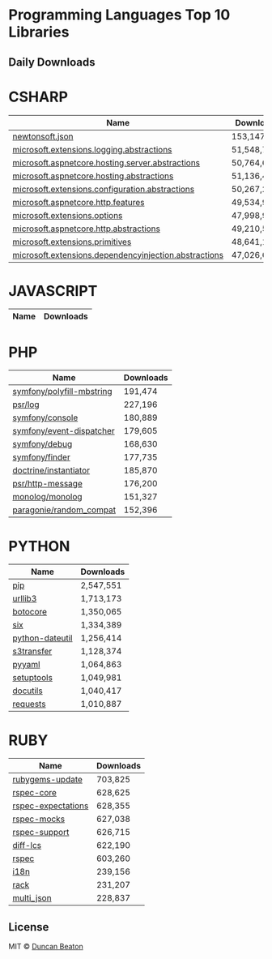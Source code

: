 # Programming Languages Top 10 Libraries

## Daily Downloads

# CSHARP

|	Name	|	Downloads	|
| ------------- | ------------- |
|	[newtonsoft.json](https://www.nuget.org/packages/newtonsoft.json/)	|	153,147,372	|
|	[microsoft.extensions.logging.abstractions](https://www.nuget.org/packages/microsoft.extensions.logging.abstractions/)	|	51,548,727	|
|	[microsoft.aspnetcore.hosting.server.abstractions](https://www.nuget.org/packages/microsoft.aspnetcore.hosting.server.abstractions/)	|	50,764,635	|
|	[microsoft.aspnetcore.hosting.abstractions](https://www.nuget.org/packages/microsoft.aspnetcore.hosting.abstractions/)	|	51,136,419	|
|	[microsoft.extensions.configuration.abstractions](https://www.nuget.org/packages/microsoft.extensions.configuration.abstractions/)	|	50,267,233	|
|	[microsoft.aspnetcore.http.features](https://www.nuget.org/packages/microsoft.aspnetcore.http.features/)	|	49,534,973	|
|	[microsoft.extensions.options](https://www.nuget.org/packages/microsoft.extensions.options/)	|	47,998,944	|
|	[microsoft.aspnetcore.http.abstractions](https://www.nuget.org/packages/microsoft.aspnetcore.http.abstractions/)	|	49,210,515	|
|	[microsoft.extensions.primitives](https://www.nuget.org/packages/microsoft.extensions.primitives/)	|	48,641,181	|
|	[microsoft.extensions.dependencyinjection.abstractions](https://www.nuget.org/packages/microsoft.extensions.dependencyinjection.abstractions/)	|	47,026,678	|

# JAVASCRIPT

|	Name	|	Downloads	|
| ------------- | ------------- |


# PHP

|	Name	|	Downloads	|
| ------------- | ------------- |
|	[symfony/polyfill-mbstring](https://packagist.org/packages/symfony/polyfill-mbstring)	|	191,474	|
|	[psr/log](https://packagist.org/packages/psr/log)	|	227,196	|
|	[symfony/console](https://packagist.org/packages/symfony/console)	|	180,889	|
|	[symfony/event-dispatcher](https://packagist.org/packages/symfony/event-dispatcher)	|	179,605	|
|	[symfony/debug](https://packagist.org/packages/symfony/debug)	|	168,630	|
|	[symfony/finder](https://packagist.org/packages/symfony/finder)	|	177,735	|
|	[doctrine/instantiator](https://packagist.org/packages/doctrine/instantiator)	|	185,870	|
|	[psr/http-message](https://packagist.org/packages/psr/http-message)	|	176,200	|
|	[monolog/monolog](https://packagist.org/packages/monolog/monolog)	|	151,327	|
|	[paragonie/random_compat](https://packagist.org/packages/paragonie/random_compat)	|	152,396	|

# PYTHON

|	Name	|	Downloads	|
| ------------- | ------------- |
|	[pip](https://pypi.org/project/pip)	|	2,547,551	|
|	[urllib3](https://pypi.org/project/urllib3)	|	1,713,173	|
|	[botocore](https://pypi.org/project/botocore)	|	1,350,065	|
|	[six](https://pypi.org/project/six)	|	1,334,389	|
|	[python-dateutil](https://pypi.org/project/python-dateutil)	|	1,256,414	|
|	[s3transfer](https://pypi.org/project/s3transfer)	|	1,128,374	|
|	[pyyaml](https://pypi.org/project/pyyaml)	|	1,064,863	|
|	[setuptools](https://pypi.org/project/setuptools)	|	1,049,981	|
|	[docutils](https://pypi.org/project/docutils)	|	1,040,417	|
|	[requests](https://pypi.org/project/requests)	|	1,010,887	|

# RUBY

|	Name	|	Downloads	|
| ------------- | ------------- |
|	[rubygems-update](https://rubygems.org/gems/rubygems-update)	|	703,825	|
|	[rspec-core](https://rubygems.org/gems/rspec-core)	|	628,625	|
|	[rspec-expectations](https://rubygems.org/gems/rspec-expectations)	|	628,355	|
|	[rspec-mocks](https://rubygems.org/gems/rspec-mocks)	|	627,038	|
|	[rspec-support](https://rubygems.org/gems/rspec-support)	|	626,715	|
|	[diff-lcs](https://rubygems.org/gems/diff-lcs)	|	622,190	|
|	[rspec](https://rubygems.org/gems/rspec)	|	603,260	|
|	[i18n](https://rubygems.org/gems/i18n)	|	239,156	|
|	[rack](https://rubygems.org/gems/rack)	|	231,207	|
|	[multi_json](https://rubygems.org/gems/multi_json)	|	228,837	|

## License

MIT © [Duncan Beaton](https://dunckr.com)